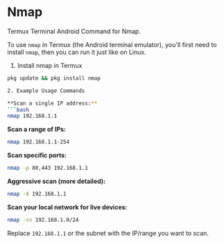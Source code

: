 # Nmap
Termux Terminal Android Command for Nmap.

To use `nmap` in Termux (the Android terminal emulator), you'll first need to install `nmap`, then you can run it just like on Linux.

1. Install nmap in Termux
```bash
pkg update && pkg install nmap

2. Example Usage Commands

**Scan a single IP address:**
```bash
nmap 192.168.1.1
```

**Scan a range of IPs:**
```bash
nmap 192.168.1.1-254
```

**Scan specific ports:**
```bash
nmap -p 80,443 192.168.1.1
```

**Aggressive scan (more detailed):**
```bash
nmap -A 192.168.1.1
```

**Scan your local network for live devices:**
```bash
nmap -sn 192.168.1.0/24
```

Replace `192.168.1.1` or the subnet with the IP/range you want to scan.
